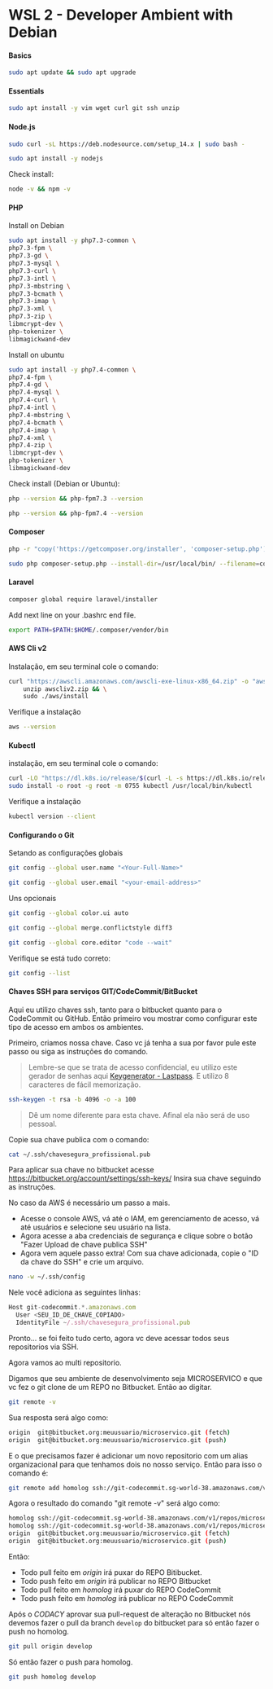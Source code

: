 # WSL 2 - Developer Ambient with Debian

#### Basics

```bash
sudo apt update && sudo apt upgrade
```

#### Essentials

```bash
sudo apt install -y vim wget curl git ssh unzip
```

#### Node.js

```bash
sudo curl -sL https://deb.nodesource.com/setup_14.x | sudo bash -
```

```bash
sudo apt install -y nodejs
```

Check install:

```bash
node -v && npm -v
```

#### PHP

Install on Debian

```bash
sudo apt install -y php7.3-common \
php7.3-fpm \
php7.3-gd \
php7.3-mysql \
php7.3-curl \
php7.3-intl \
php7.3-mbstring \
php7.3-bcmath \
php7.3-imap \
php7.3-xml \
php7.3-zip \
libmcrypt-dev \
php-tokenizer \
libmagickwand-dev
```

Install on ubuntu

```bash
sudo apt install -y php7.4-common \
php7.4-fpm \
php7.4-gd \
php7.4-mysql \
php7.4-curl \
php7.4-intl \
php7.4-mbstring \
php7.4-bcmath \
php7.4-imap \
php7.4-xml \
php7.4-zip \
libmcrypt-dev \
php-tokenizer \
libmagickwand-dev
```

Check install (Debian or Ubuntu):

```bash
php --version && php-fpm7.3 --version
```

```bash
php --version && php-fpm7.4 --version
```


#### Composer

```bash
php -r "copy('https://getcomposer.org/installer', 'composer-setup.php');"
```

```bash
sudo php composer-setup.php --install-dir=/usr/local/bin/ --filename=composer
```

#### Laravel

```bash
composer global require laravel/installer
```

Add next line on your .bashrc end file. 

```bash
export PATH=$PATH:$HOME/.composer/vendor/bin
```
#### AWS Cli v2

Instalação, em seu terminal cole o comando:

```bash
curl "https://awscli.amazonaws.com/awscli-exe-linux-x86_64.zip" -o "awscliv2.zip" && \
    unzip awscliv2.zip && \
    sudo ./aws/install
```

Verifique a instalação

```bash
aws --version
```

#### Kubectl

instalação, em seu terminal cole o comando:

```bash
curl -LO "https://dl.k8s.io/release/$(curl -L -s https://dl.k8s.io/release/stable.txt)/bin/linux/amd64/kubectl" && \
sudo install -o root -g root -m 0755 kubectl /usr/local/bin/kubectl
```

Verifique a instalação 

```bash
kubectl version --client
```
#### Configurando o Git 

Setando as configurações globais

```bash
git config --global user.name "<Your-Full-Name>"
```
```bash
git config --global user.email "<your-email-address>"
```

Uns opcionais

```bash
git config --global color.ui auto
```
```bash
git config --global merge.conflictstyle diff3
```
```bash
git config --global core.editor "code --wait"
```

Verifique se está tudo correto:

```bash
git config --list
```

#### Chaves SSH para serviços GIT/CodeCommit/BitBucket

Aqui eu utilizo chaves ssh, tanto para o bitbucket quanto para o CodeCommit ou GitHub. Então primeiro vou mostrar como configurar este tipo de acesso em ambos os ambientes.

Primeiro, criamos nossa chave. Caso vc já tenha a sua por favor pule este passo ou siga as instruções do comando.

> Lembre-se que se trata de acesso confidencial, eu utilizo este gerador de senhas aqui [Keygenerator - Lastpass](https://www.lastpass.com/pt/password-generator). E utilizo 8 caracteres de fácil memorização. 
 
```bash
ssh-keygen -t rsa -b 4096 -o -a 100
```

> Dê um nome diferente para esta chave. Afinal ela não será de uso pessoal. 

Copie sua chave publica com o comando:

```bash
cat ~/.ssh/chavesegura_profissional.pub
```

Para aplicar sua chave no bitbucket acesse https://bitbucket.org/account/settings/ssh-keys/  Insira sua chave seguindo  as instruções.

No caso da AWS é necessário um passo a mais. 

- Acesse o console AWS, vá até o IAM, em gerenciamento de acesso, vá até usuários e selecione seu usuário na lista. 
- Agora acesse a aba credenciais de segurança e clique sobre o botão "Fazer Upload de chave publica SSH"
- Agora vem aquele passo extra! Com sua chave adicionada, copie o "ID da chave do SSH" e crie um arquivo. 

```bash
nano -w ~/.ssh/config
```

Nele você adiciona as seguintes linhas:

```javascript
Host git-codecommit.*.amazonaws.com
  User <SEU_ID_DE_CHAVE_COPIADO>
  IdentityFile ~/.ssh/chavesegura_profissional.pub
```

Pronto... se foi feito tudo certo, agora vc deve acessar todos seus repositorios via SSH. 

Agora vamos ao multi repositorio.

Digamos que seu ambiente de desenvolvimento seja MICROSERVICO e que vc fez o git clone de um REPO no Bitbucket. Então ao digitar.

```bash
git remote -v
```

 Sua resposta será algo como:

```bash
origin  git@bitbucket.org:meuusuario/microservico.git (fetch)
origin  git@bitbucket.org:meuusuario/microservico.git (push)
```

E o que precisamos fazer é adicionar um novo repositorio com um alias organizacional para que tenhamos dois no nosso serviço. Então para isso o comando é:

```bash
git remote add homolog ssh://git-codecommit.sg-world-38.amazonaws.com/v1/repos/microservicos
```

Agora o resultado do comando "git remote -v" será algo como:

```bash
homolog ssh://git-codecommit.sg-world-38.amazonaws.com/v1/repos/microservico (fetch)
homolog ssh://git-codecommit.sg-world-38.amazonaws.com/v1/repos/microservico (push)
origin  git@bitbucket.org:meuusuario/microservico.git (fetch)
origin  git@bitbucket.org:meuusuario/microservico.git (push)
```

Então: 

- Todo pull feito em *origin* irá puxar do REPO Bitibucket.
- Todo push feito em *origin* irá publicar no REPO Bitbucket
- Todo pull feito em *homolog* irá puxar do REPO CodeCommit
- Todo push feito em *homolog* irá publicar no REPO CodeCommit

Após o *CODACY* aprovar sua pull-request de alteração no Bitbucket nós devemos fazer o pull da branch `develop` do bitbucket para só então fazer o push no homolog.  

```bash
git pull origin develop
```

Só então fazer o push para homolog.

```bash
git push homolog develop
```
